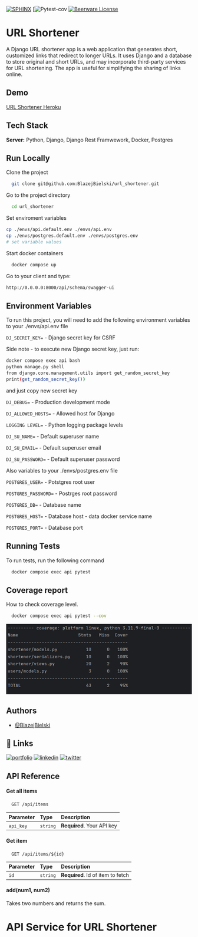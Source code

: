 [![SPHINX](https://img.shields.io/badge/documentation-yes-brightgreen.svg)](https://choosealicense.com/licenses/mit/) 
[![Pytest-cov](https://img.shields.io/badge/coverage-100%25-green)
[![Beerware License](https://img.shields.io/badge/license-Beerware-yellow)](https://github.com/BlazejBielski/url_shortener/blob/master/LICENSE)


# URL Shortener


A Django URL shortener app is a web application that generates short, customized links that redirect to longer URLs. It uses Django and a database to store original and short URLs, and may incorporate third-party services for URL shortening. The app is useful for simplifying the sharing of links online.



## Demo

[URL Shortener Heroku](https://desolate-anchorage-51220.herokuapp.com/api/schema/swagger-ui/)



## Tech Stack

**Server:** Python, Django, Django Rest Framwework, Docker, Postgres


## Run Locally

Clone the project

```bash
  git clone git@github.com:BlazejBielski/url_shortener.git
```

Go to the project directory

```bash
  cd url_shortener
```

Set enviroment variables

```bash
cp ./envs/api.default.env ./envs/api.env
cp ./envs/postgres.default.env ./envs/postgres.env
# set variable values
```

Start docker containers

```bash
  docker compose up
```

Go to your client and type:
```bash
http://0.0.0.0:8000/api/schema/swagger-ui
```
## Environment Variables

To run this project, you will need to add the following environment variables to your ./envs/api.env file

`DJ_SECRET_KEY=` - Django secret key for CSRF

Side note - to execute new Django secret key, just run:
```bash
docker compose exec api bash
python manage.py shell
from django.core.management.utils import get_random_secret_key 
print(get_random_secret_key())
```
and just copy new secret key


`DJ_DEBUG=` - Production development mode 

`DJ_ALLOWED_HOSTS=` - Allowed host for Django

`LOGGING LEVEL=` - Python logging package levels 


`DJ_SU_NAME=`  - Default superuser name

`DJ_SU_EMAIL=` - Default superuser email

`DJ_SU_PASSWORD=` - Default superuser password


Also variables to your ./envs/postgres.env file

`POSTGRES_USER=` - Potstgres root user

`POSTGRES_PASSWORD=` - Postrges root password

`POSTGRES_DB=` - Database name

`POSTGRES_HOST=` - Database host - data docker service name

`POSTGRES_PORT=` - Database port



## Running Tests

To run tests, run the following command

```bash
  docker compose exec api pytest
```


## Coverage report

How to check coverage level.
```bash
  docker compose exec api pytest --cov
```

![Coverage report](https://raw.githubusercontent.com/BlazejBielski/url_shortener/master/screenshots/img_2.png)


## Authors

- [@BlazejBielski](https://github.com/BlazejBielski)


## 🔗 Links
[![portfolio](https://img.shields.io/badge/my_portfolio-000?style=for-the-badge&logo=ko-fi&logoColor=white)](https://github.com/BlazejBielski?tab=repositories)
[![linkedin](https://img.shields.io/badge/linkedin-0A66C2?style=for-the-badge&logo=linkedin&logoColor=white)](https://www.linkedin.com/in/blazej-bielski/)
[![twitter](https://img.shields.io/badge/twitter-1DA1F2?style=for-the-badge&logo=twitter&logoColor=white)](https://twitter.com/)


## API Reference

#### Get all items

```http
  GET /api/items
```

| Parameter | Type     | Description                |
| :-------- | :------- | :------------------------- |
| `api_key` | `string` | **Required**. Your API key |

#### Get item

```http
  GET /api/items/${id}
```

| Parameter | Type     | Description                       |
| :-------- | :------- | :-------------------------------- |
| `id`      | `string` | **Required**. Id of item to fetch |

#### add(num1, num2)

Takes two numbers and returns the sum.
# API Service for URL Shortener
